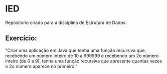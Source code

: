 # IED

Repósitorio criado para a disciplina de Estrutura de Dados

## Exercício:
"Criar uma aplicação em Java que tenha uma função recursiva que, recebendo um número inteiro de 10
a 999999 e recebendo um 2o número inteiro (de 0 a 9), tenha uma função recursiva que apresente quantas
vezes o 2o número aparece no primeiro."

